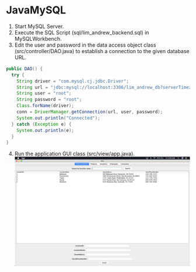# JavaMySQL
1. Start MySQL Server.
2. Execute the SQL Script (sql/lim_andrew_backend.sql) in MySQLWorkbench.
3. Edit the user and password in the data access object class (src/controller/DAO.java) to establish a connection to the given database URL.
```java
public DAO() {
  try {
    String driver = "com.mysql.cj.jdbc.Driver";
    String url = "jdbc:mysql://localhost:3306/lim_andrew_db?serverTimezone=UTC";
    String user = "root";
    String password = "root";
    Class.forName(driver);
    conn = DriverManager.getConnection(url, user, password);
    System.out.println("Connected");
  } catch (Exception e) {
    System.out.println(e);
  }
}
```
4. Run the application GUI class (src/view/app.java).
![Application GUI](images/ApplicationGUI.png?raw=true)

